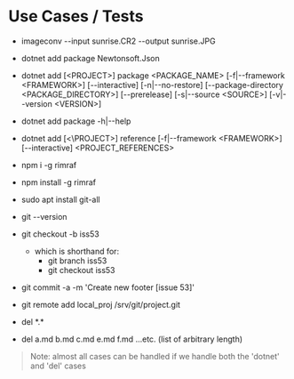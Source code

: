 ﻿# Use Cases / Tests #

* imageconv --input sunrise.CR2 --output sunrise.JPG

* dotnet add package Newtonsoft.Json

* dotnet add [\<PROJECT\>] package <PACKAGE_NAME> [-f|--framework \<FRAMEWORK\>] [--interactive] [-n|--no-restore] [--package-directory <PACKAGE_DIRECTORY>] [--prerelease] [-s|--source \<SOURCE\>] [-v|--version \<VERSION\>]
* dotnet add package -h|--help
* dotnet add [<\PROJECT\>] reference [-f|--framework \<FRAMEWORK\>]
     [--interactive] <PROJECT_REFERENCES>

* npm i -g rimraf

* npm install -g rimraf

* sudo apt install git-all

* git --version

* git checkout -b iss53
  * which is shorthand for:
    * git branch iss53
    * git checkout iss53

* git commit -a -m 'Create new footer [issue 53]'

* git remote add local_proj /srv/git/project.git

* del \*.\*

* del a.md b.md c.md e.md f.md ...etc. (list of arbitrary length)

> Note: almost all cases can be handled if we handle both the 'dotnet' and 'del' cases